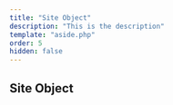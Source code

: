 ```yaml
---
title: "Site Object"
description: "This is the description"
template: "aside.php"
order: 5
hidden: false
---
```


## Site Object

